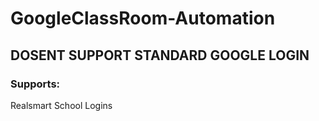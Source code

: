 # GoogleClassRoom-Automation

## DOSENT SUPPORT STANDARD GOOGLE LOGIN

### Supports:
Realsmart School Logins
